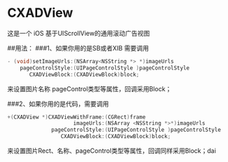 # CXADView

 这是一个 iOS 基于UIScrollView的通用滚动广告视图

##用法：
###1、如果你用的是SB或者XIB 需要调用
```objective-c
- (void)setImageUrls:(NSArray<NSString *> *)imageUrls
    pageControlStyle:(UIPageControlStyle )pageControlStyle
       CXADViewBlock:(CXADViewBlock)block;
```
来设置图片名称 pageControl类型等属性，回调采用Block；

###2、如果你用的是代码，需要调用
```objective-c
+(CXADView *)CXADViewWithFrame:(CGRect)frame
                     imageUrls:(NSArray <NSString *>*)imageUrls
              pageControlStyle:(UIPageControlStyle )pageControlStyle
                 CXADViewBlock:(CXADViewBlock)block;
```
来设置图片Rect、名称、pageControl类型等属性，回调同样采用Block；dai
